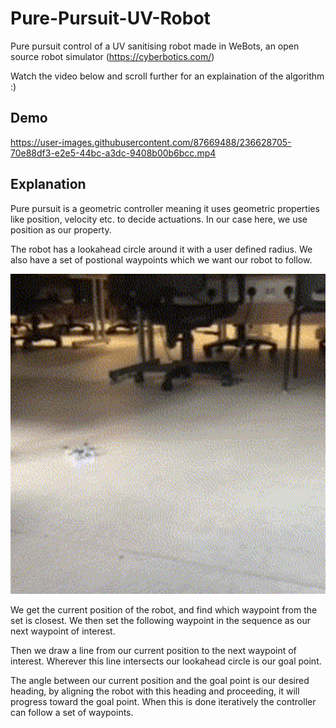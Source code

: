 # Pure-Pursuit-UV-Robot 

Pure pursuit control of a UV sanitising robot made in WeBots, an open source robot simulator (https://cyberbotics.com/)

Watch the video below and scroll further for an explaination of the algorithm :)

## Demo

https://user-images.githubusercontent.com/87669488/236628705-70e88df3-e2e5-44bc-a3dc-9408b00b6bcc.mp4

## Explanation

Pure pursuit is a geometric controller meaning it uses geometric properties like position, velocity etc. to decide actuations. In our case here, we use position as our property.

The robot has a lookahead circle around it with a user defined radius. We also have a set of postional waypoints which we want our robot to follow.

<p align="center">
  <img width="512" height="512"  src="https://raw.githubusercontent.com/keatinl1/PID-drone/master/images/drone.gif">
</p>


We get the current position of the robot, and find which waypoint from the set is closest. We then set the following waypoint in the sequence as our next waypoint of interest.

Then we draw a line from our current position to the next waypoint of interest. Wherever this line intersects our lookahead circle is our goal point.

The angle between our current position and the goal point is our desired heading, by aligning the robot with this heading and proceeding, it will progress toward the goal point. When this is done iteratively the controller can follow a set of waypoints.

